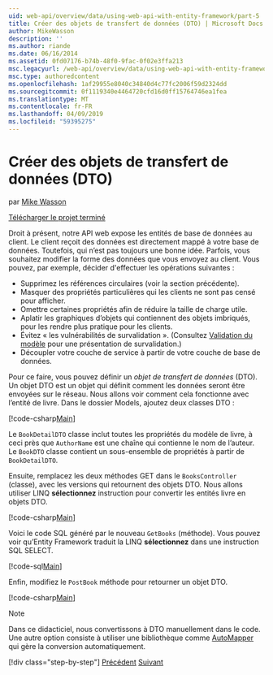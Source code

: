 ```yaml
---
uid: web-api/overview/data/using-web-api-with-entity-framework/part-5
title: Créer des objets de transfert de données (DTO) | Microsoft Docs
author: MikeWasson
description: ''
ms.author: riande
ms.date: 06/16/2014
ms.assetid: 0fd07176-b74b-48f0-9fac-0f02e3ffa213
msc.legacyurl: /web-api/overview/data/using-web-api-with-entity-framework/part-5
msc.type: authoredcontent
ms.openlocfilehash: 1af29955e8040c34840d4c77fc2006f59d2324dd
ms.sourcegitcommit: 0f1119340e4464720cfd16d0ff15764746ea1fea
ms.translationtype: MT
ms.contentlocale: fr-FR
ms.lasthandoff: 04/09/2019
ms.locfileid: "59395275"
---
```

# <a name="create-data-transfer-objects-dtos"></a>Créer des objets de transfert de données (DTO)

par [Mike Wasson](https://github.com/MikeWasson)

[Télécharger le projet terminé](https://github.com/MikeWasson/BookService)

Droit à présent, notre API web expose les entités de base de données au client. Le client reçoit des données est directement mappé à votre base de données. Toutefois, qui n’est pas toujours une bonne idée. Parfois, vous souhaitez modifier la forme des données que vous envoyez au client. Vous pouvez, par exemple, décider d'effectuer les opérations suivantes :

- Supprimez les références circulaires (voir la section précédente).
- Masquer des propriétés particulières qui les clients ne sont pas censé pour afficher.
- Omettre certaines propriétés afin de réduire la taille de charge utile.
- Aplatir les graphiques d’objets qui contiennent des objets imbriqués, pour les rendre plus pratique pour les clients.
- Évitez « les vulnérabilités de survalidation ». (Consultez [Validation du modèle](../../formats-and-model-binding/model-validation-in-aspnet-web-api.md) pour une présentation de survalidation.)
- Découpler votre couche de service à partir de votre couche de base de données.

Pour ce faire, vous pouvez définir un *objet de transfert de données* (DTO). Un objet DTO est un objet qui définit comment les données seront être envoyées sur le réseau. Nous allons voir comment cela fonctionne avec l’entité de livre. Dans le dossier Models, ajoutez deux classes DTO :

[!code-csharp[Main](part-5/samples/sample1.cs)]

Le `BookDetailDTO` classe inclut toutes les propriétés du modèle de livre, à ceci près que `AuthorName` est une chaîne qui contienne le nom de l’auteur. Le `BookDTO` classe contient un sous-ensemble de propriétés à partir de `BookDetailDTO`.

Ensuite, remplacez les deux méthodes GET dans le `BooksController` (classe), avec les versions qui retournent des objets DTO. Nous allons utiliser LINQ **sélectionnez** instruction pour convertir les entités livre en objets DTO.

[!code-csharp[Main](part-5/samples/sample2.cs)]

Voici le code SQL généré par le nouveau `GetBooks` (méthode). Vous pouvez voir qu’Entity Framework traduit la LINQ **sélectionnez** dans une instruction SQL SELECT.

[!code-sql[Main](part-5/samples/sample3.sql)]

Enfin, modifiez le `PostBook` méthode pour retourner un objet DTO.

[!code-csharp[Main](part-5/samples/sample4.cs)]

> [!NOTE]
> Dans ce didacticiel, nous convertissons à DTO manuellement dans le code. Une autre option consiste à utiliser une bibliothèque comme [AutoMapper](http://automapper.org/) qui gère la conversion automatiquement.
> 
> [!div class="step-by-step"]
> [Précédent](part-4.md)
> [Suivant](part-6.md)
